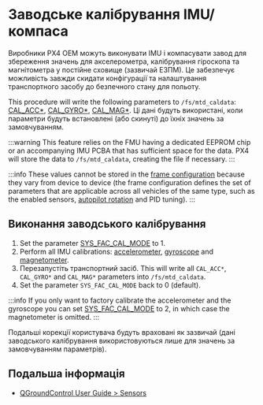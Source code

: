 # Заводське калібрування IMU/компаса

Виробники PX4 OEM можуть виконувати IMU і компасувати завод для збереження значень для акселерометра, калібрування гіроскопа та магнітометра у постійне сховище (зазвичай ЕЗПМ).
Це забезпечує можливість завжди скидати конфігурації та налаштування транспортного засобу до безпечного стану для польоту.

This procedure will write the following parameters to `/fs/mtd_caldata`: [CAL_ACC\*](../advanced_config/parameter_reference.md#CAL_ACC0_ID), [CAL_GYRO\*](../advanced_config/parameter_reference.md#CAL_GYRO0_ID), [CAL_MAG\*](../advanced_config/parameter_reference.md#CAL_MAG0_ID).
Ці дані будуть використані, коли параметри будуть встановлені (або скинуті) до їхніх значень за замовчуванням.

:::warning
This feature relies on the FMU having a dedicated EEPROM chip or an accompanying IMU PCBA that has sufficient space for the data.
PX4 will store the data to `/fs/mtd_caldata`, creating the file if necessary.
:::

:::info
These values cannot be stored in the [frame configuration](../dev_airframes/adding_a_new_frame.md) because they vary from device to device (the frame configuration defines the set of parameters that are applicable across all vehicles of the same type, such as the enabled sensors, [autopilot rotation](../config/flight_controller_orientation.md) and PID tuning).
:::

## Виконання заводського калібрування

1. Set the parameter [SYS_FAC_CAL_MODE](../advanced_config/parameter_reference.md#SYS_FAC_CAL_MODE) to 1.
2. Perform all IMU calibrations: [accelerometer](../config/accelerometer.md#performing-the-calibration), [gyroscope](../config/gyroscope.md#performing-the-calibration) and [magnetometer](../config/compass.md#performing-the-calibration).
3. Перезапустіть транспортний засіб.
   This will write all `CAL_ACC*`, `CAL_GYRO*` and `CAL_MAG*` parameters into `/fs/mtd_caldata`.
4. Set the parameter `SYS_FAC_CAL_MODE` back to 0 (default).

:::info
If you only want to factory calibrate the accelerometer and the gyroscope you can set [SYS_FAC_CAL_MODE](../advanced_config/parameter_reference.md#SYS_FAC_CAL_MODE) to 2, in which case the magnetometer is omitted.
:::

Подальші корекції користувача будуть враховані як зазвичай (дані заводського калібрування використовуються лише для значень за замовчуванням параметрів).

## Подальша інформація

- [QGroundControl User Guide > Sensors](https://docs.qgroundcontrol.com/master/en/qgc-user-guide/setup_view/sensors_px4.html)
